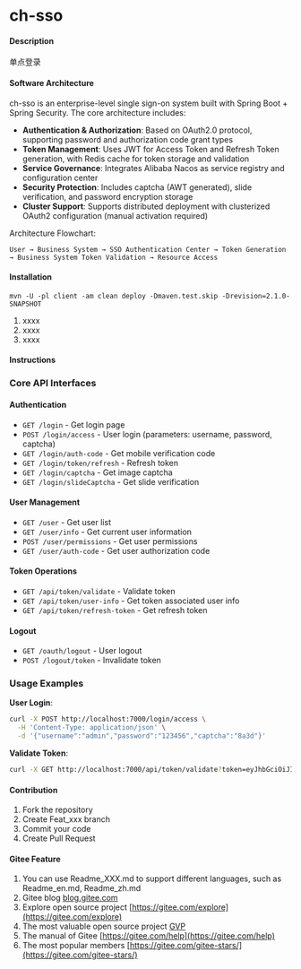 # ch-sso

#### Description
单点登录

#### Software Architecture
ch-sso is an enterprise-level single sign-on system built with Spring Boot + Spring Security. The core architecture includes:
- **Authentication & Authorization**: Based on OAuth2.0 protocol, supporting password and authorization code grant types
- **Token Management**: Uses JWT for Access Token and Refresh Token generation, with Redis cache for token storage and validation
- **Service Governance**: Integrates Alibaba Nacos as service registry and configuration center
- **Security Protection**: Includes captcha (AWT generated), slide verification, and password encryption storage
- **Cluster Support**: Supports distributed deployment with clusterized OAuth2 configuration (manual activation required)

Architecture Flowchart:
```
User → Business System → SSO Authentication Center → Token Generation → Business System Token Validation → Resource Access
```

#### Installation
```shell
mvn -U -pl client -am clean deploy -Dmaven.test.skip -Drevision=2.1.0-SNAPSHOT

```

1. xxxx
2. xxxx
3. xxxx

#### Instructions

### Core API Interfaces

#### Authentication
- `GET /login` - Get login page
- `POST /login/access` - User login (parameters: username, password, captcha)
- `GET /login/auth-code` - Get mobile verification code
- `GET /login/token/refresh` - Refresh token
- `GET /login/captcha` - Get image captcha
- `GET /login/slideCaptcha` - Get slide verification

#### User Management
- `GET /user` - Get user list
- `GET /user/info` - Get current user information
- `POST /user/permissions` - Get user permissions
- `GET /user/auth-code` - Get user authorization code

#### Token Operations
- `GET /api/token/validate` - Validate token
- `GET /api/token/user-info` - Get token associated user info
- `GET /api/token/refresh-token` - Get refresh token

#### Logout
- `GET /oauth/logout` - User logout
- `POST /logout/token` - Invalidate token

### Usage Examples
**User Login**:
```bash
curl -X POST http://localhost:7000/login/access \
  -H 'Content-Type: application/json' \
  -d '{"username":"admin","password":"123456","captcha":"8a3d"}'
```

**Validate Token**:
```bash
curl -X GET http://localhost:7000/api/token/validate?token=eyJhbGciOiJIUzI1NiIsInR5cCI6IkpXVCJ9...
```

#### Contribution

1. Fork the repository
2. Create Feat_xxx branch
3. Commit your code
4. Create Pull Request


#### Gitee Feature

1. You can use Readme\_XXX.md to support different languages, such as Readme\_en.md, Readme\_zh.md
2. Gitee blog [blog.gitee.com](https://blog.gitee.com)
3. Explore open source project [https://gitee.com/explore](https://gitee.com/explore)
4. The most valuable open source project [GVP](https://gitee.com/gvp)
5. The manual of Gitee [https://gitee.com/help](https://gitee.com/help)
6. The most popular members  [https://gitee.com/gitee-stars/](https://gitee.com/gitee-stars/)